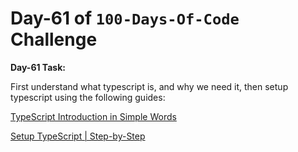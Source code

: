 # Day-61 of `100-Days-Of-Code` Challenge

**Day-61 Task:**

First understand what typescript is, and why we need it, then setup typescript using the following guides:

[TypeScript Introduction in Simple Words](./TS-Intro%20&%20Setup/typescript-intro.md)

[Setup TypeScript | Step-by-Step](./TS-Intro%20&%20Setup/typescript-setup.md)
